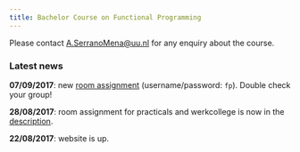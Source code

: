 ```yaml
---
title: Bachelor Course on Functional Programming 
---
```


Please contact <a href="mailto:A.SerranoMena@uu.nl">A.SerranoMena@uu.nl</a> for any enquiry about the course.

### Latest news

**07/09/2017**: new [room assignment](pw/rooms.html) (username/password: `fp`). Double check your group!

**28/08/2017**: room assignment for practicals and werkcollege is now in the [description](description.html#schedule).

**22/08/2017**: website is up.
